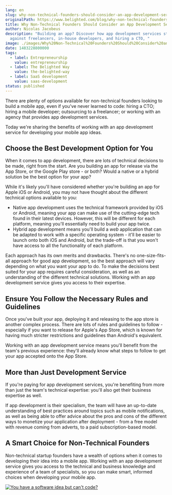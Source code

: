 ```yaml
---
lang: en
slug: why-non-technical-founders-should-consider-an-app-development-service
originalPath: https://www.belighted.com/blog/why-non-technical-founders-should-consider-an-app-development-service
title: Why Non-Technical Founders Should Consider an App Development Service
author: Nicolas Jacobeus
description: "Building an app? Discover how app development services stack-up
  against freelancers, in-house developers, and hiring a CTO, "
image: ./images/Why%20Non-Technical%20Founders%20Should%20Consider%20an%20App%20Development%20Service.jpg
date: 1483228800000
tags:
  - label: Entrepreneurship
    value: entrepreneurship
  - label: The Belighted Way
    value: the-belighted-way
  - label: SaaS development
    value: saas-development
status: published
---
```

There are plenty of options available for non-technical founders looking to build a mobile app, even if you've never learned to code: hiring a CTO; hiring a mobile developer; outsourcing to a freelancer; or working with an agency that provides app development services.

Today we're sharing the benefits of working with an app development service for developing your mobile app ideas.

Choose the Best Development Option for You
------------------------------------------

When it comes to app development, there are lots of technical decisions to be made, right from the start. Are you building an app for release via the App Store, or the Google Play store - or both? Would a native or a hybrid solution be the best option for your app?

While it's likely you'll have considered whether you're building an app for Apple iOS or Android, you may not have thought about the different technical options available to you:

*   Native app development uses the technical framework provided by iOS or Android, meaning your app can make use of the cutting-edge tech found in their latest devices. However, this will be different for each platform, meaning you'll essentially need to build your app twice.
*   Hybrid app development means you'll build a _web_ application that can be adapted to work with a specific operating system - it'll be easier to launch onto both iOS and Android, but the trade-off is that you won't have access to all the functionality of each platform.

Each approach has its own merits and drawbacks. There's no one-size-fits-all approach for good app development, so the best approach will vary depending on what you want your app to do. To make the decisions best suited for your app requires careful consideration, as well as an understanding of the different technical solutions. Working with an app development service gives you access to their expertise.

Ensure You Follow the Necessary Rules and Guidelines 
-----------------------------------------------------

Once you've built your app, deploying it and releasing to the app store is another complex process. There are lots of rules and guidelines to follow - especially if you want to release for Apple's App Store, which is known for having much stricter restrictions and guidelines than Android's equivalent.

Working with an app development service means you'll benefit from the team's previous experience: they'll already know what steps to follow to get your app accepted onto the App Store.

More than Just Development Service
----------------------------------

If you're paying for app development services, you're benefiting from more than just the team's technical expertise: you'll also get their business expertise as well.

If app development is their specialism, the team will have an up-to-date understanding of best practices around topics such as mobile notifications, as well as being able to offer advice about the pros and cons of the different ways to monetize your application after deployment - from a free model with revenue coming from adverts, to a paid subscription-based model.

A Smart Choice for Non-Technical Founders
-----------------------------------------

Non-technical startup founders have a wealth of options when it comes to developing their idea into a mobile app. Working with an app development service gives you access to the technical and business knowledge and experience of a team of specialists, so you can make smart, informed choices when developing your mobile app.

[![You have a software idea but can't code?](/images/legacy-cta/2r_muYcfC0X7-yUFIS_kd.png)](https://cta-redirect.hubspot.com/cta/redirect/1684659/2a757af5-8c70-4e5b-bd84-3e0c399fa61d)